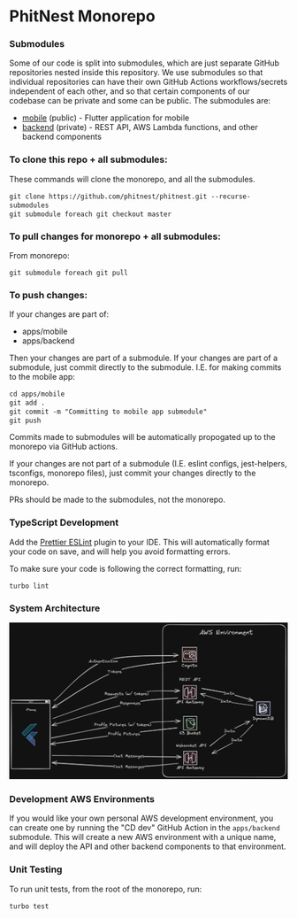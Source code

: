 # PhitNest Monorepo

### Submodules

Some of our code is split into submodules, which are just separate GitHub repositories nested inside this repository. We use submodules so that individual repositories can have their own GitHub Actions workflows/secrets independent of each other, and so that certain components of our codebase can be private and some can be public. The submodules are:

- [mobile](https://github.com/PhitNest/mobile) (public) - Flutter application for mobile
- [backend](https://github.com/PhitNest/backend) (private) - REST API, AWS Lambda functions, and other backend components

### To clone this repo + all submodules:

These commands will clone the monorepo, and all the submodules.

```
git clone https://github.com/phitnest/phitnest.git --recurse-submodules
git submodule foreach git checkout master
```

### To pull changes for monorepo + all submodules:

From monorepo:

```
git submodule foreach git pull
```

### To push changes:

If your changes are part of:

- apps/mobile
- apps/backend

Then your changes are part of a submodule. If your changes are part of a submodule, just commit directly to the submodule. I.E. for making commits to the mobile app:

```
cd apps/mobile
git add .
git commit -m "Committing to mobile app submodule"
git push
```

Commits made to submodules will be automatically propogated up to the monorepo via GitHub actions.

If your changes are not part of a submodule (I.E. eslint configs, jest-helpers, tsconfigs, monorepo files), just commit your changes directly to the monorepo.

PRs should be made to the submodules, not the monorepo.

### TypeScript Development

Add the [Prettier ESLint](https://marketplace.visualstudio.com/items?itemName=rvest.vs-code-prettier-eslint) plugin to your IDE. This will automatically format your code on save, and will help you avoid formatting errors.

To make sure your code is following the correct formatting, run:

```
turbo lint
```

### System Architecture

![System Architecture](docs/architecture.png)

### Development AWS Environments

If you would like your own personal AWS development environment, you can create one by running the "CD dev" GitHub Action in the `apps/backend` submodule. This will create a new AWS environment with a unique name, and will deploy the API and other backend components to that environment.

### Unit Testing

To run unit tests, from the root of the monorepo, run:

```
turbo test
```
